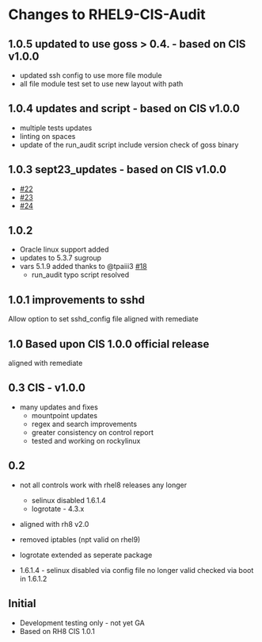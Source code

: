 # Changes to RHEL9-CIS-Audit

## 1.0.5 updated to use goss > 0.4. - based on CIS v1.0.0

- updated ssh config to use more file module
- all file module test set to use new layout with path

## 1.0.4 updates and script - based on CIS v1.0.0

- multiple tests updates
- linting on spaces
- update of the run_audit script include version check of goss binary

## 1.0.3 sept23_updates - based on CIS v1.0.0

- [#22](https://github.com/ansible-lockdown/RHEL9-CIS-Audit/issues/22)
- [#23](https://github.com/ansible-lockdown/RHEL9-CIS-Audit/issues/23)
- [#24](https://github.com/ansible-lockdown/RHEL9-CIS-Audit/issues/24)

## 1.0.2

- Oracle linux support added
- updates to 5.3.7 sugroup
- vars 5.1.9 added thanks to @tpaiii3 [#18](https://github.com/ansible-lockdown/RHEL9-CIS-Audit/issues/18)
  - run_audit typo script resolved

## 1.0.1 improvements to sshd

Allow option to set sshd_config file
aligned with remediate

## 1.0 Based upon CIS 1.0.0 official release

aligned with remediate

## 0.3 CIS - v1.0.0

- many updates and fixes
  - mountpoint updates
  - regex and search improvements
  - greater consistency on control report
  - tested and working on rockylinux

## 0.2

- not all controls work with rhel8 releases any longer
  - selinux disabled 1.6.1.4
  - logrotate - 4.3.x

- aligned with rh8 v2.0
- removed iptables (npt valid on rhel9)
- logrotate extended as seperate package
- 1.6.1.4 - selinux disabled via config file no longer valid checked via boot in 1.6.1.2

## Initial

- Development testing only - not yet GA
- Based on RH8 CIS 1.0.1
